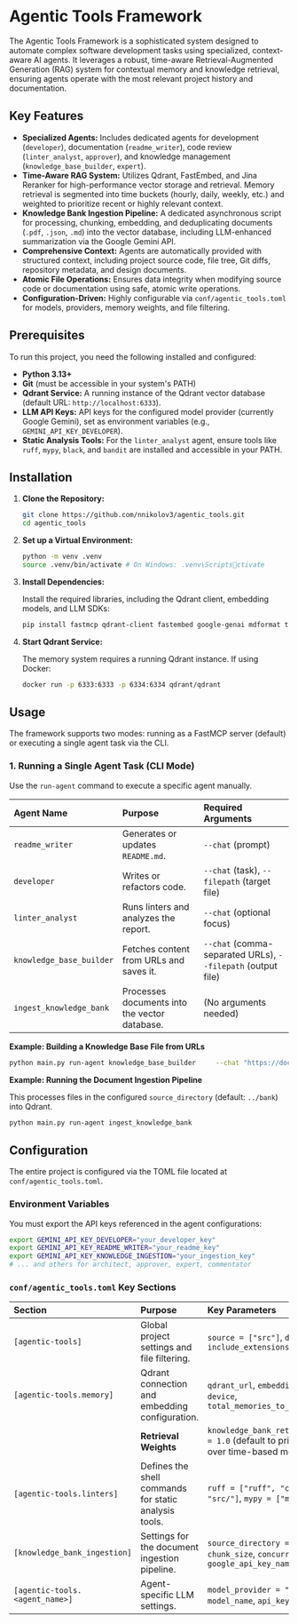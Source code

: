 # Agentic Tools Framework

The Agentic Tools Framework is a sophisticated system designed to automate complex software development tasks using specialized, context-aware AI agents. It leverages a robust, time-aware Retrieval-Augmented Generation (RAG) system for contextual memory and knowledge retrieval, ensuring agents operate with the most relevant project history and documentation.

## Key Features

- **Specialized Agents:** Includes dedicated agents for development (`developer`), documentation (`readme_writer`), code review (`linter_analyst`, `approver`), and knowledge management (`knowledge_base_builder`, `expert`).
- **Time-Aware RAG System:** Utilizes Qdrant, FastEmbed, and Jina Reranker for high-performance vector storage and retrieval. Memory retrieval is segmented into time buckets (hourly, daily, weekly, etc.) and weighted to prioritize recent or highly relevant context.
- **Knowledge Bank Ingestion Pipeline:** A dedicated asynchronous script for processing, chunking, embedding, and deduplicating documents (`.pdf`, `.json`, `.md`) into the vector database, including LLM-enhanced summarization via the Google Gemini API.
- **Comprehensive Context:** Agents are automatically provided with structured context, including project source code, file tree, Git diffs, repository metadata, and design documents.
- **Atomic File Operations:** Ensures data integrity when modifying source code or documentation using safe, atomic write operations.
- **Configuration-Driven:** Highly configurable via `conf/agentic_tools.toml` for models, providers, memory weights, and file filtering.

## Prerequisites

To run this project, you need the following installed and configured:

- **Python 3.13+**
- **Git** (must be accessible in your system's PATH)
- **Qdrant Service:** A running instance of the Qdrant vector database (default URL: `http://localhost:6333`).
- **LLM API Keys:** API keys for the configured model provider (currently Google Gemini), set as environment variables (e.g., `GEMINI_API_KEY_DEVELOPER`).
- **Static Analysis Tools:** For the `linter_analyst` agent, ensure tools like `ruff`, `mypy`, `black`, and `bandit` are installed and accessible in your PATH.

## Installation

1. **Clone the Repository:**

   ```bash
   git clone https://github.com/nnikolov3/agentic_tools.git
   cd agentic_tools
   ```

1. **Set up a Virtual Environment:**

   ```bash
   python -m venv .venv
   source .venv/bin/activate # On Windows: .venv\Scriptsctivate
   ```

1. **Install Dependencies:**

   Install the required libraries, including the Qdrant client, embedding models, and LLM SDKs:

   ```bash
   pip install fastmcp qdrant-client fastembed google-genai mdformat tenacity pdfminer.six faker sentence-transformers httpx langchain-text-splitters beautifulsoup4
   ```

1. **Start Qdrant Service:**

   The memory system requires a running Qdrant instance. If using Docker:

   ```bash
   docker run -p 6333:6333 -p 6334:6334 qdrant/qdrant
   ```

## Usage

The framework supports two modes: running as a FastMCP server (default) or executing a single agent task via the CLI.

### 1. Running a Single Agent Task (CLI Mode)

Use the `run-agent` command to execute a specific agent manually.

| Agent Name | Purpose | Required Arguments |
| :--- | :--- | :--- |
| `readme_writer` | Generates or updates `README.md`. | `--chat` (prompt) |
| `developer` | Writes or refactors code. | `--chat` (task), `--filepath` (target file) |
| `linter_analyst` | Runs linters and analyzes the report. | `--chat` (optional focus) |
| `knowledge_base_builder` | Fetches content from URLs and saves it. | `--chat` (comma-separated URLs), `--filepath` (output file) |
| `ingest_knowledge_bank` | Processes documents into the vector database. | (No arguments needed) |

**Example: Building a Knowledge Base File from URLs**

```bash
python main.py run-agent knowledge_base_builder     --chat "https://docs.qdrant.tech/cloud/quickstart/, https://fastembed.ai/docs/usage/"     --filepath knowledge_bank/qdrant_docs.txt
```

**Example: Running the Document Ingestion Pipeline**

This processes files in the configured `source_directory` (default: `../bank`) into Qdrant.

```bash
python main.py run-agent ingest_knowledge_bank
```

## Configuration

The entire project is configured via the TOML file located at `conf/agentic_tools.toml`.

### Environment Variables

You must export the API keys referenced in the agent configurations:

```bash
export GEMINI_API_KEY_DEVELOPER="your_developer_key"
export GEMINI_API_KEY_README_WRITER="your_readme_key"
export GEMINI_API_KEY_KNOWLEDGE_INGESTION="your_ingestion_key"
# ... and others for architect, approver, expert, commentator
```

### `conf/agentic_tools.toml` Key Sections

| Section | Purpose | Key Parameters |
| :--- | :--- | :--- |
| `[agentic-tools]` | Global project settings and file filtering. | `source = ["src"]`, `design_docs`, `include_extensions` |
| `[agentic-tools.memory]` | Qdrant connection and embedding configuration. | `qdrant_url`, `embedding_model`, `device`, `total_memories_to_retrieve` |
| | **Retrieval Weights** | `knowledge_bank_retrieval_weight = 1.0` (default to prioritize KB over time-based memory). |
| `[agentic-tools.linters]` | Defines the shell commands for static analysis tools. | `ruff = ["ruff", "check", "src/"]`, `mypy = ["mypy", "."]` |
| `[knowledge_bank_ingestion]` | Settings for the document ingestion pipeline. | `source_directory = "../bank"`, `chunk_size`, `concurrency_limit`, `google_api_key_name` |
| `[agentic-tools.<agent_name>]` | Agent-specific LLM settings. | `model_provider = "google"`, `model_name`, `api_key`, `prompt` |
